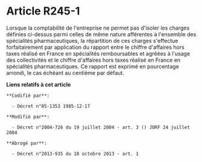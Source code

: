 # Article R245-1

Lorsque la comptabilité de l'entreprise ne permet pas d'isoler les charges définies ci-dessus parmi celles de même nature
afférentes à l'ensemble des spécialités pharmaceutiques, la répartition de ces charges s'effectue forfaitairement par
application du rapport entre le chiffre d'affaires hors taxes réalisé en France en spécialités remboursables et agréées à
l'usage des collectivités et le chiffre d'affaires hors taxes réalisé en France en spécialités pharmaceutiques. Ce rapport
est exprimé en pourcentage arrondi, le cas échéant au centième par défaut.

**Liens relatifs à cet article**

	**Codifié par**:

	  - Décret n°85-1353 1985-12-17

	**Modifié par**:

	  - Décret n°2004-726 du 19 juillet 2004 - art. 3 () JORF 24 juillet 2004

	**Abrogé par**:

	  - Décret n°2013-935 du 18 octobre 2013 - art. 1
